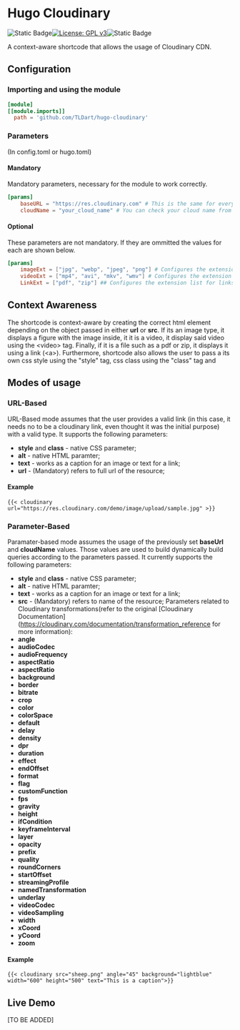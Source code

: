 # Hugo Cloudinary
![Static Badge](https://img.shields.io/badge/version-0.1-green)[![License: GPL v3](https://img.shields.io/badge/license-GPLv3-blue.svg)](https://www.gnu.org/licenses/gpl-3.0)![Static Badge](https://img.shields.io/badge/requirements-%3E%3D0.90-orange)


A context-aware shortcode that allows the usage of Cloudinary CDN.

## Configuration

### Importing and using the module
```toml
[module]
[[module.imports]]
  path = 'github.com/TLDart/hugo-cloudinary'
```

### Parameters 

(In config.toml or hugo.toml)

#### Mandatory 
Mandatory parameters, necessary for the module to work correctly.
```toml
[params]
    baseURL = "https://res.cloudinary.com" # This is the same for everyone
    cloudName = "your_cloud_name" # You can check your cloud name from cloudinary console page
```

#### Optional 
These parameters are not mandatory. If they are ommitted the values for each are shown below.
```toml
[params]
    imageExt = ["jpg", "webp", "jpeg", "png"] # Configures the extension list for images
    videoExt = ["mp4", "avi", "mkv", "wmv"] # Configures the extension list for videos
    LinkExt = ["pdf", "zip"] ## Configures the extension list for links
```
 

## Context Awareness

The shortcode is context-aware by creating the correct html element depending on the object passed in either **url** or **src**. If its an image type, it displays a figure with the image inside, it it is a video, it display said video using the \<video\> tag. Finally, if it is a file such as a pdf or zip, it displays it using a link (\<a\>). Furthermore, shortcode also allows the user to pass a its own css style using the "style" tag, css class using the "class" tag and 

## Modes of usage

### URL-Based

URL-Based mode assumes that the user provides a valid link (in this case, it needs no to be a cloudinary link, even thought it was the initial purpose) with a valid type. It supports the following parameters:
* **style** and  **class** - native CSS parameter;
* **alt** - native HTML paramter;
* **text** - works as a caption for an image or text for a link;
* **url** - (Mandatory) refers to full url of the resource;

#### Example

```hugo
{{< cloudinary url="https://res.cloudinary.com/demo/image/upload/sample.jpg" >}}
```

### Parameter-Based

Paramater-based mode assumes the usage of the previously set **baseUrl** and **cloudName** values. Those values are used to build dynamically build queries according to the parameters passed. It currently supports the following parameters:
* **style** and  **class** - native CSS parameter;
* **alt** - native HTML paramter;
* **text** - works as a caption for an image or text for a link;
* **src** - (Mandatory) refers to name of the resource;
Parameters related to Cloudinary transformations(refer to the original [Cloudinary Documentation](https://cloudinary.com/documentation/transformation_reference for more information):
* **angle**
* **audioCodec**
* **audioFrequency**
* **aspectRatio**
* **aspectRatio**
* **background**
* **border**
* **bitrate**
* **crop**
* **color**
* **colorSpace**
* **default**
* **delay**
* **density**
* **dpr**
* **duration**
* **effect**
* **endOffset**
* **format**
* **flag**
* **customFunction**
* **fps**
* **gravity**
* **height**
* **ifCondition**
* **keyframeInterval**
* **layer**
* **opacity**
* **prefix**
* **quality**
* **roundCorners**
* **startOffset**
* **streamingProfile**
* **namedTransformation**
* **underlay**
* **videoCodec**
* **videoSampling**
* **width**
* **xCoord**
* **yCoord**
* **zoom**

#### Example
```hugo
{{< cloudinary src="sheep.png" angle="45" background="lightblue" width="600" height="500" text="This is a caption">}}
```


## Live Demo
[TO BE ADDED]


